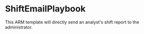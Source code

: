 # ShiftEmailPlaybook
This ARM template will directly send an analyst's shift report to the administrator.
